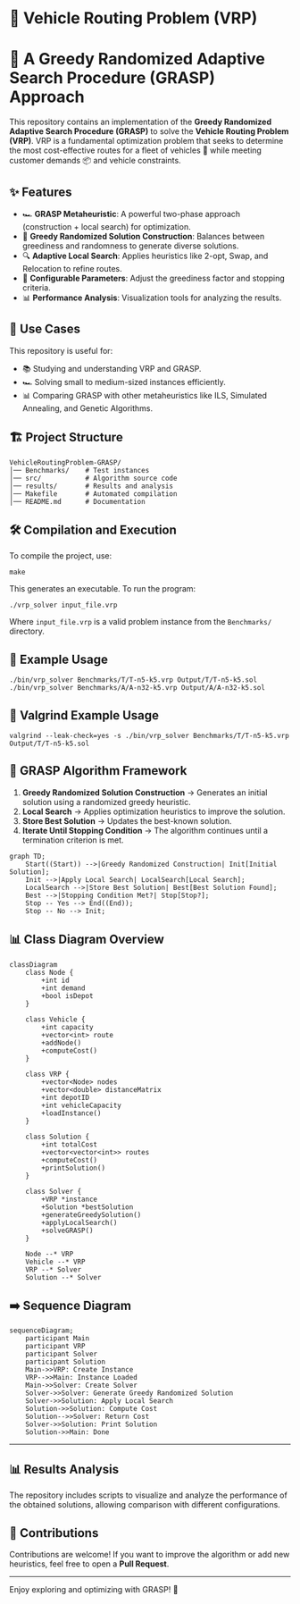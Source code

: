 # 🚛 Vehicle Routing Problem (VRP)
# 🚀 A Greedy Randomized Adaptive Search Procedure (GRASP) Approach

This repository contains an implementation of the **Greedy Randomized Adaptive Search Procedure (GRASP)** to solve the **Vehicle Routing Problem (VRP)**.
VRP is a fundamental optimization problem that seeks to determine the most cost-effective routes for a fleet of vehicles 🚐 while meeting customer demands 📦 and vehicle constraints.

## ✨ Features
- 🏎 **GRASP Metaheuristic**: A powerful two-phase approach (construction + local search) for optimization.
- 🎲 **Greedy Randomized Solution Construction**: Balances between greediness and randomness to generate diverse solutions.
- 🔍 **Adaptive Local Search**: Applies heuristics like 2-opt, Swap, and Relocation to refine routes.
- 🔧 **Configurable Parameters**: Adjust the greediness factor and stopping criteria.
- 📊 **Performance Analysis**: Visualization tools for analyzing the results.

## 🚀 Use Cases
This repository is useful for:
- 📚 Studying and understanding VRP and GRASP.
- 🏎️ Solving small to medium-sized instances efficiently.
- 📊 Comparing GRASP with other metaheuristics like ILS, Simulated Annealing, and Genetic Algorithms.

## 🏗 Project Structure
```
VehicleRoutingProblem-GRASP/
│── Benchmarks/    # Test instances
│── src/           # Algorithm source code
│── results/       # Results and analysis
│── Makefile       # Automated compilation
│── README.md      # Documentation
```

## 🛠️ Compilation and Execution
To compile the project, use:
```
make
```
This generates an executable. To run the program:
```
./vrp_solver input_file.vrp
```
Where `input_file.vrp` is a valid problem instance from the `Benchmarks/` directory.

## 📌 Example Usage
```
./bin/vrp_solver Benchmarks/T/T-n5-k5.vrp Output/T/T-n5-k5.sol
./bin/vrp_solver Benchmarks/A/A-n32-k5.vrp Output/A/A-n32-k5.sol
```

## 🐉 Valgrind Example Usage
```
valgrind --leak-check=yes -s ./bin/vrp_solver Benchmarks/T/T-n5-k5.vrp Output/T/T-n5-k5.sol
```

## 🔄 GRASP Algorithm Framework
1. **Greedy Randomized Solution Construction** → Generates an initial solution using a randomized greedy heuristic.
2. **Local Search** → Applies optimization heuristics to improve the solution.
3. **Store Best Solution** → Updates the best-known solution.
4. **Iterate Until Stopping Condition** → The algorithm continues until a termination criterion is met.

```mermaid
graph TD;
    Start((Start)) -->|Greedy Randomized Construction| Init[Initial Solution];
    Init -->|Apply Local Search| LocalSearch[Local Search];
    LocalSearch -->|Store Best Solution| Best[Best Solution Found];
    Best -->|Stopping Condition Met?| Stop[Stop?];
    Stop -- Yes --> End((End));
    Stop -- No --> Init;
```

## 📊 Class Diagram Overview
```mermaid
classDiagram
    class Node {
        +int id
        +int demand
        +bool isDepot
    }
    
    class Vehicle {
        +int capacity
        +vector<int> route
        +addNode()
        +computeCost()
    }

    class VRP {
        +vector<Node> nodes
        +vector<double> distanceMatrix
        +int depotID
        +int vehicleCapacity
        +loadInstance()
    }

    class Solution {
        +int totalCost
        +vector<vector<int>> routes
        +computeCost()
        +printSolution()
    }

    class Solver {
        +VRP *instance
        +Solution *bestSolution
        +generateGreedySolution()
        +applyLocalSearch()
        +solveGRASP()
    }
    
    Node --* VRP
    Vehicle --* VRP
    VRP --* Solver
    Solution --* Solver
```

## ➡️ Sequence Diagram
```mermaid
sequenceDiagram;
    participant Main
    participant VRP
    participant Solver
    participant Solution
    Main->>VRP: Create Instance
    VRP-->>Main: Instance Loaded
    Main->>Solver: Create Solver
    Solver->>Solver: Generate Greedy Randomized Solution
    Solver->>Solution: Apply Local Search
    Solution->>Solution: Compute Cost
    Solution-->>Solver: Return Cost
    Solver->>Solution: Print Solution
    Solution->>Main: Done
```

---

## 📊 Results Analysis
The repository includes scripts to visualize and analyze the performance of the obtained solutions, allowing comparison with different configurations.

## 🎯 Contributions
Contributions are welcome! If you want to improve the algorithm or add new heuristics, feel free to open a **Pull Request**.

---
Enjoy exploring and optimizing with GRASP! 🚀

